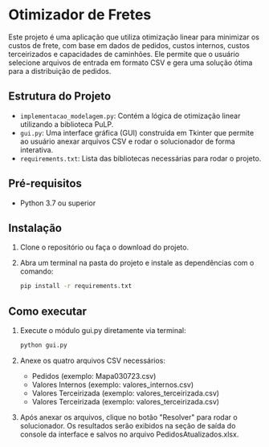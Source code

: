 # Otimizador de Fretes

Este projeto é uma aplicação que utiliza otimização linear para minimizar os custos de frete, com base em dados de pedidos, custos internos, custos terceirizados e capacidades de caminhões. Ele permite que o usuário selecione arquivos de entrada em formato CSV e gera uma solução ótima para a distribuição de pedidos.

## Estrutura do Projeto

- `implementacao_modelagem.py`: Contém a lógica de otimização linear utilizando a biblioteca PuLP.
- `gui.py`: Uma interface gráfica (GUI) construída em Tkinter que permite ao usuário anexar arquivos CSV e rodar o solucionador de forma interativa.
- `requirements.txt`: Lista das bibliotecas necessárias para rodar o projeto.

## Pré-requisitos

- Python 3.7 ou superior

## Instalação

1. Clone o repositório ou faça o download do projeto.
2. Abra um terminal na pasta do projeto e instale as dependências com o comando:

   ```bash
   pip install -r requirements.txt

## Como executar

1. Execute o módulo gui.py diretamente via terminal:

   ```bash
   python gui.py

2. Anexe os quatro arquivos CSV necessários:
   - Pedidos (exemplo: Mapa030723.csv)
   - Valores Internos (exemplo: valores_internos.csv)
   - Valores Terceirizada (exemplo: valores_terceirizada.csv)
   - Valores Terceirizada (exemplo: valores_terceirizada.csv)

3. Após anexar os arquivos, clique no botão "Resolver" para rodar o solucionador. Os resultados serão exibidos na seção de saída do console da interface e salvos no arquivo PedidosAtualizados.xlsx.
